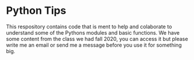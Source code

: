 # Python Tips
This respository contains code that is ment to help and colaborate to understand some of the Pythons modules and basic functions. 
We have some content from the class we had fall 2020, you can access it but please write me an email or send me a message before you use it for something big.
